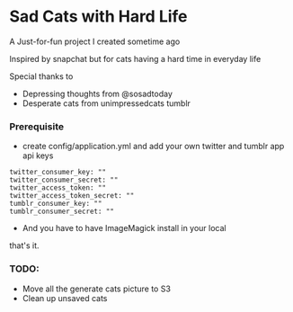 # Sad Cats with Hard Life

A Just-for-fun project I created sometime ago

Inspired by snapchat but for cats having a hard time in everyday life

Special thanks to 
- Depressing thoughts from @sosadtoday
- Desperate cats from unimpressedcats tumblr

### Prerequisite

 - create config/application.yml and add your own twitter and tumblr app api keys

```
twitter_consumer_key: ""
twitter_consumer_secret: ""
twitter_access_token: ""
twitter_access_token_secret: ""
tumblr_consumer_key: ""
tumblr_consumer_secret: ""
```

 - And you have to have ImageMagick install in your local

that's it.

### TODO:

- Move all the generate cats picture to S3
- Clean up unsaved cats